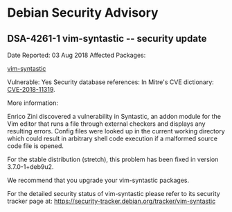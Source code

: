 
Debian Security Advisory
========================


DSA-4261-1 vim-syntastic -- security update
-------------------------------------------



Date Reported:
03 Aug 2018
Affected Packages:

[vim-syntastic](https://packages.debian.org/src:vim-syntastic)

Vulnerable:
Yes
Security database references:
In Mitre's CVE dictionary: [CVE-2018-11319](https://security-tracker.debian.org/tracker/CVE-2018-11319).  

More information:

Enrico Zini discovered a vulnerability in Syntastic, an addon
module for the Vim editor that runs a file through external checkers
and displays any resulting errors. Config files were looked up in the
current working directory which could result in arbitrary
shell code execution if a malformed source code file is opened.


For the stable distribution (stretch), this problem has been fixed in
version 3.7.0-1+deb9u2.


We recommend that you upgrade your vim-syntastic packages.


For the detailed security status of vim-syntastic please refer to
its security tracker page at:
<https://security-tracker.debian.org/tracker/vim-syntastic>





